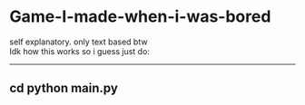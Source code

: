 # Game-I-made-when-i-was-bored
self explanatory. only text based btw  
Idk how this works so i guess just do:

-------------------
cd <file location>
python main.py
-----------------
